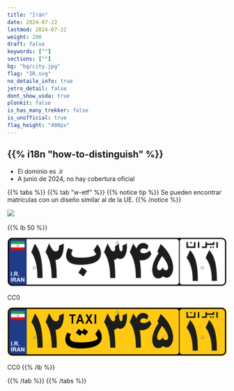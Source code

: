 ```yaml
---
title: "Irán"
date: 2024-07-22
lastmod: 2024-07-22
weight: 200
draft: false
keywords: [""]
sections: [""]
bg: "bg/city.jpg"
flag: "IR.svg"
no_detaile_info: true
jetro_detail: false
dont_show_usda: true
plonkit: false
is_has_many_trekker: false
is_unofficial: true
flag_height: "400px"
---
```


<div class="main-desciption country-description">
    <h2 class="section-title">{{% i18n "how-to-distinguish" %}}</h2>
    <ul class="rule-list">
        <li>El dominio es <span class="quiz">.ir</span></li>
        <li>A junio de 2024, no hay cobertura oficial</li>
    </ul>
</div>

{{% tabs %}}
{{% tab "w-etf" %}}
{{% notice tip %}}
Se pueden encontrar matrículas con un diseño similar al de la UE.
{{% /notice %}}

<div class="googlemap-if">
<img src="/rule/middle_east/iran/road.jpg" width="90%">
</div>

{{% lb 50 %}}

![](Iran_private_vehicle_number_plate.svg)

CC0

![](Iran_taxi_number_plate.svg)

CC0
{{% /lb %}}

{{% /tab %}}
{{% /tabs  %}}
